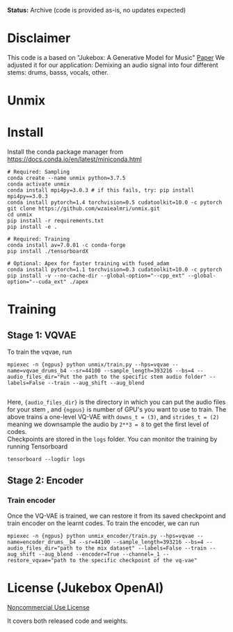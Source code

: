 **Status:** Archive (code is provided as-is, no updates expected)

# Disclaimer

This code is a based on "Jukebox: A Generative Model for Music"
[Paper](https://arxiv.org/abs/2005.00341)
We adjusted it for our application: Demixing an audio signal into four different stems: drums, basss, vocals, other.

# Unmix

# Install

Install the conda package manager from https://docs.conda.io/en/latest/miniconda.html

```
# Required: Sampling
conda create --name unmix python=3.7.5
conda activate unmix
conda install mpi4py=3.0.3 # if this fails, try: pip install mpi4py==3.0.3
conda install pytorch=1.4 torchvision=0.5 cudatoolkit=10.0 -c pytorch
git clone https://github.com/wzaiealmri/unmix.git
cd unmix
pip install -r requirements.txt
pip install -e .

# Required: Training
conda install av=7.0.01 -c conda-forge
pip install ./tensorboardX

# Optional: Apex for faster training with fused_adam
conda install pytorch=1.1 torchvision=0.3 cudatoolkit=10.0 -c pytorch
pip install -v --no-cache-dir --global-option="--cpp_ext" --global-option="--cuda_ext" ./apex
```

# Training

## Stage 1: VQVAE

To train the vqvae, run

```
mpiexec -n {ngpus} python unmix/train.py --hps=vqvae --name=vqvae_drums_b4 --sr=44100 --sample_length=393216 --bs=4 --audio_files_dir="Put the path to the specific stem audio folder" --labels=False --train --aug_shift --aug_blend


```

Here, `{audio_files_dir}` is the directory in which you can put the audio files for your stem , and `{ngpus}` is number of GPU's you want to use to train.
The above trains a one-level VQ-VAE with `downs_t = (3)`, and `strides_t = (2)` meaning we downsample the audio by `2**3 = 8` to get the first level of codes.  
Checkpoints are stored in the `logs` folder. You can monitor the training by running Tensorboard

```
tensorboard --logdir logs
```

## Stage 2: Encoder

### Train encoder

Once the VQ-VAE is trained, we can restore it from its saved checkpoint and train encoder on the learnt codes.
To train the encoder, we can run

```
mpiexec -n {ngpus} python unmix_encoder/train.py --hps=vqvae --name=encoder_drums__b4 --sr=44100 --sample_length=393216 --bs=4 --audio_files_dir="path to the mix dataset" --labels=False --train --aug_shift --aug_blend --encoder=True --channel=_1 --restore_vqvae="path to the specific checkpoint of the vq-vae"
```

# License (Jukebox OpenAI)

[Noncommercial Use License](./LICENSE)

It covers both released code and weights.
